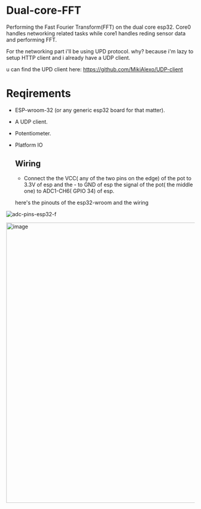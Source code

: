# Dual-core-FFT
Performing the Fast Fourier Transform(FFT) on the dual core esp32.
Core0 handles networking related tasks while core1 handles reding sensor data and performing FFT.

For the networking part i'll be using UPD protocol. why? because i'm lazy to setup HTTP client and i already have a UDP client.

u can find the UPD client here: https://github.com/MikiAlexo/UDP-client

# Reqirements

- ESP-wroom-32 (or any generic esp32 board for that matter).
- A UDP client.
- Potentiometer.
- Platform IO

  ## Wiring
  - Connect the the VCC( any of the two pins on the edge) of the pot to 3.3V of esp and the - to GND of esp
    the signal of the pot( the middle one) to ADC1-CH6( GPIO 34) of esp.

  here's the pinouts of the esp32-wroom and the wiring
  
![adc-pins-esp32-f](https://github.com/user-attachments/assets/9e49eb00-d256-40f6-aa3b-319cf18c96fe)


<img width="742" height="749" alt="image" src="https://github.com/user-attachments/assets/24cf9056-de60-42e2-986a-71a1bced3415" />

